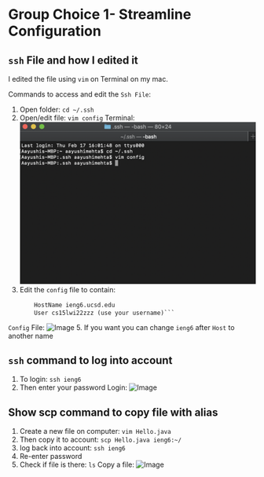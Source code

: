 # Group Choice 1- Streamline Configuration

## ```ssh``` File and how I edited it
I edited the file using ```vim``` on Terminal on my mac. 

Commands to access and edit the ```Ssh File```:
1. Open folder: ```cd ~/.ssh```
2. Open/edit file: ```vim config```
Terminal: ![Image](Terminal.png)
4. Edit the ```config``` file to contain: 
    ```Host ieng6
        HostName ieng6.ucsd.edu
        User cs15lwi22zzz (use your username)```
```Config``` File: ![Image](iengFile.png)
5. If you want you can change ```ieng6``` after ```Host``` to another name 
## ```ssh``` command to log into account 
1. To login: ```ssh ieng6```
2. Then enter your password
Login: ![Image](LogintoAccount.png)

## Show scp command to copy file with alias
1. Create a new file on computer: ```vim Hello.java```
2. Then copy it to account: ```scp Hello.java ieng6:~/```
3. log back into account: ```ssh ieng6```
4. Re-enter password
5. Check if file is there: ```ls```
Copy a file: ![Image](SCPCommand.png)

